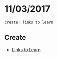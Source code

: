 # 11/03/2017
`create: links to learn`

## Create
- [Links to Learn](https://github.com/kvnol/links-to-learn)
